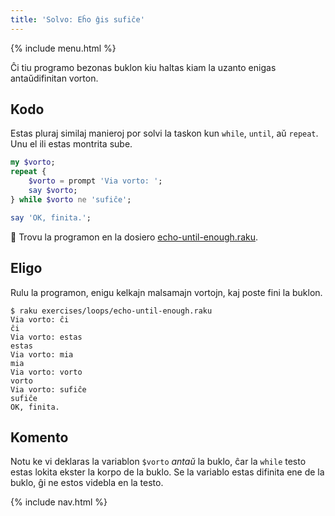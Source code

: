 ```yaml
---
title: 'Solvo: Eĥo ĝis sufiĉe'
---
```


{% include menu.html %}

Ĉi tiu programo bezonas buklon kiu haltas kiam la uzanto enigas antaŭdifinitan vorton.

## Kodo

Estas pluraj similaj manieroj por solvi la taskon kun `while`, `until`, aŭ `repeat`. Unu el ili estas montrita sube.

```raku
my $vorto;
repeat {
    $vorto = prompt 'Via vorto: ';
    say $vorto;
} while $vorto ne 'sufiĉe';

say 'OK, finita.';
```

🦋 Trovu la programon en la dosiero [echo-until-enough.raku](https://github.com/ash/raku-course/blob/master/exercises/loops/echo-until-enough.raku).

## Eligo

Rulu la programon, enigu kelkajn malsamajn vortojn, kaj poste fini la buklon.

```console
$ raku exercises/loops/echo-until-enough.raku
Via vorto: ĉi
ĉi
Via vorto: estas
estas
Via vorto: mia
mia
Via vorto: vorto
vorto
Via vorto: sufiĉe
sufiĉe
OK, finita.
```

## Komento

Notu ke vi deklaras la variablon `$vorto` _antaŭ_ la buklo, ĉar la `while` testo estas lokita ekster la korpo de la buklo. Se la variablo estas difinita ene de la buklo, ĝi ne estos videbla en la testo.

{% include nav.html %}